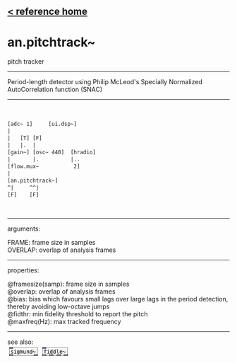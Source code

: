 [< reference home](ceammc_lib.html)
---

# an.pitchtrack~


pitch tracker

---

Period-length detector using Philip McLeod&#39;s Specially Normalized AutoCorrelation
            function (SNAC)<br>


---


```


[adc~ 1]     [ui.dsp~]
|
|   [T] [F]
|   |.  |
[gain~] [osc~ 440]  [hradio]
|       |.          |..
[flow.mux~           2]
|
[an.pitchtrack~]
^|     ^^|
[F]    [F]

            
```

---
arguments:

FRAME: frame size in
            samples<br>
OVERLAP: overlap of analysis
            frames<br>

---
properties:

@framesize(samp): frame size in samples<br>
@overlap: overlap of analysis
            frames<br>
@bias: bias which
            favours small lags over large lags in the period detection, thereby avoiding low-octave
            jumps<br>
@fidthr: min
            fidelity threshold to report the pitch<br>
@maxfreq(Hz): max tracked frequency<br>

---
see also:<br>
[![sigmund~](img/object_sigmund~.png)](sigmund~.html)
[![fiddle~](img/object_fiddle~.png)](fiddle~.html)
